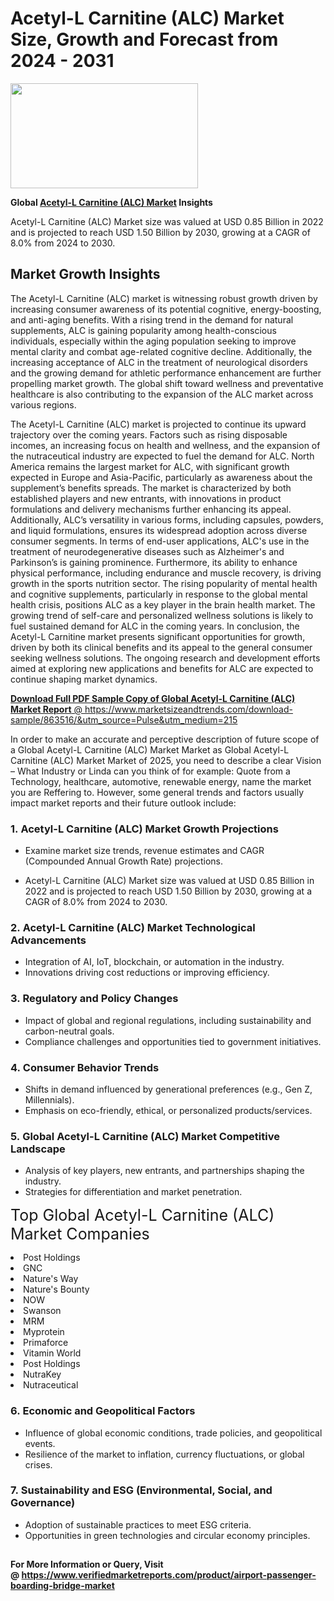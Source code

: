 <H1>Acetyl-L Carnitine (ALC) Market Size, Growth and Forecast from 2024 - 2031</H1><img class="aligncenter size-medium wp-image-584254" src="https://thirdeyenews.in/wp-content/uploads/2024/09/Global-Market-Research-300x168.jpeg" alt="" width="300" height="168" /><p><strong>Global&nbsp;<a href="https://www.marketsizeandtrends.com/download-sample/863516/&amp;utm_source=Pulse&amp;utm_medium=215">Acetyl-L Carnitine (ALC) Market</a> Insights</strong></p><p>Acetyl-L Carnitine (ALC) Market size was valued at USD 0.85 Billion in 2022 and is projected to reach USD 1.50 Billion by 2030, growing at a CAGR of 8.0% from 2024 to 2030.</p><p><h2>Market Growth Insights</h2> <p>The Acetyl-L Carnitine (ALC) market is witnessing robust growth driven by increasing consumer awareness of its potential cognitive, energy-boosting, and anti-aging benefits. With a rising trend in the demand for natural supplements, ALC is gaining popularity among health-conscious individuals, especially within the aging population seeking to improve mental clarity and combat age-related cognitive decline. Additionally, the increasing acceptance of ALC in the treatment of neurological disorders and the growing demand for athletic performance enhancement are further propelling market growth. The global shift toward wellness and preventative healthcare is also contributing to the expansion of the ALC market across various regions.</p> <p><a href="#"></a></p> <p>The Acetyl-L Carnitine (ALC) market is projected to continue its upward trajectory over the coming years. Factors such as rising disposable incomes, an increasing focus on health and wellness, and the expansion of the nutraceutical industry are expected to fuel the demand for ALC. North America remains the largest market for ALC, with significant growth expected in Europe and Asia-Pacific, particularly as awareness about the supplement’s benefits spreads. The market is characterized by both established players and new entrants, with innovations in product formulations and delivery mechanisms further enhancing its appeal. Additionally, ALC’s versatility in various forms, including capsules, powders, and liquid formulations, ensures its widespread adoption across diverse consumer segments. In terms of end-user applications, ALC's use in the treatment of neurodegenerative diseases such as Alzheimer's and Parkinson’s is gaining prominence. Furthermore, its ability to enhance physical performance, including endurance and muscle recovery, is driving growth in the sports nutrition sector. The rising popularity of mental health and cognitive supplements, particularly in response to the global mental health crisis, positions ALC as a key player in the brain health market. The growing trend of self-care and personalized wellness solutions is likely to fuel sustained demand for ALC in the coming years. In conclusion, the Acetyl-L Carnitine market presents significant opportunities for growth, driven by both its clinical benefits and its appeal to the general consumer seeking wellness solutions. The ongoing research and development efforts aimed at exploring new applications and benefits for ALC are expected to continue shaping market dynamics. <p><a href="#"></p><p><span class=""><strong>Download Full PDF Sample Copy of Global Acetyl-L Carnitine (ALC) Market Report</strong> @ <a href="https://www.marketsizeandtrends.com/download-sample/863516/&amp;utm_source=Pulse&amp;utm_medium=215" target="_blank">https://www.marketsizeandtrends.com/download-sample/863516/&amp;utm_source=Pulse&amp;utm_medium=215</a></span></p><p>In order to make an accurate and perceptive description of future scope of a Global&nbsp;Acetyl-L Carnitine (ALC) Market Market as Global&nbsp;Acetyl-L Carnitine (ALC) Market Market of 2025, you need to describe a clear Vision &ndash; What Industry or Linda can you think of for example: Quote from a Technology, healthcare, automotive, renewable energy, name the market you are Reffering to. However, some general trends and factors usually impact market reports and their future outlook include:</p><h3>1.&nbsp;<strong>Acetyl-L Carnitine (ALC) Market Growth Projections</strong></h3><ul><li>Examine market size trends, revenue estimates and CAGR (Compounded Annual Growth Rate) projections.</li><li><p>Acetyl-L Carnitine (ALC) Market size was valued at USD 0.85 Billion in 2022 and is projected to reach USD 1.50 Billion by 2030, growing at a CAGR of 8.0% from 2024 to 2030.</p></li></ul><h3>2.&nbsp;<strong>Acetyl-L Carnitine (ALC) Market Technological Advancements</strong></h3><ul><li>Integration of AI, IoT, blockchain, or automation in the industry.</li><li>Innovations driving cost reductions or improving efficiency.</li></ul><h3>3.&nbsp;<strong>Regulatory and Policy Changes</strong></h3><ul><li>Impact of global and regional regulations, including sustainability and carbon-neutral goals.</li><li>Compliance challenges and opportunities tied to government initiatives.</li></ul><h3>4.&nbsp;<strong>Consumer Behavior Trends</strong></h3><ul><li>Shifts in demand influenced by generational preferences (e.g., Gen Z, Millennials).</li><li>Emphasis on eco-friendly, ethical, or personalized products/services.</li></ul><h3>5.&nbsp;<strong>Global Acetyl-L Carnitine (ALC) Market Competitive Landscape</strong></h3><ul><li>Analysis of key players, new entrants, and partnerships shaping the industry.</li><li>Strategies for differentiation and market penetration.</li></ul><p data-pm-slice="1 1 []"><span style="color: inherit; font-family: inherit; font-size: 25px;">Top Global Acetyl-L Carnitine (ALC) Market Companies</span></p><div class="" data-test-id=""><p><li>Post Holdings</li><li> GNC</li><li> Nature's Way</li><li> Nature's Bounty</li><li> NOW</li><li> Swanson</li><li> MRM</li><li> Myprotein</li><li> Primaforce</li><li> Vitamin World</li><li> Post Holdings</li><li> NutraKey</li><li> Nutraceutical</li></p></div><h3>6.&nbsp;<strong>Economic and Geopolitical Factors</strong></h3><ul><li>Influence of global economic conditions, trade policies, and geopolitical events.</li><li>Resilience of the market to inflation, currency fluctuations, or global crises.</li></ul><h3>7.&nbsp;<strong>Sustainability and ESG (Environmental, Social, and Governance)</strong></h3><ul><li>Adoption of sustainable practices to meet ESG criteria.</li><li>Opportunities in green technologies and circular economy principles.</li></ul><h2><strong style="font-size: 14px;">For More Information or Query, Visit @&nbsp;</strong><a style="background-color: #ffffff; font-size: 14px;" href="https://www.marketsizeandtrends.com/report/acetyl-l-carnitine-alc-market/" target="_blank">https://www.verifiedmarketreports.com/product/airport-passenger-boarding-bridge-market</a></h2>
